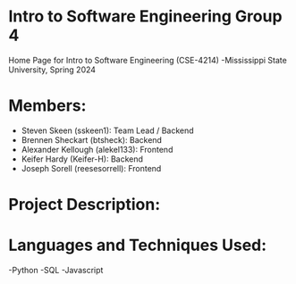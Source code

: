# Intro to Software Engineering Group 4
Home Page for Intro to Software Engineering (CSE-4214)
-Mississippi State University, Spring 2024
# Members: 
- Steven Skeen (sskeen1): Team Lead / Backend
- Brennen Sheckart (btsheck): Backend
- Alexander Kellough (alekel133): Frontend
- Keifer Hardy (Keifer-H): Backend
- Joseph Sorell (reesesorrell): Frontend
  
# Project Description:


# Languages and Techniques Used:
-Python
-SQL
-Javascript
